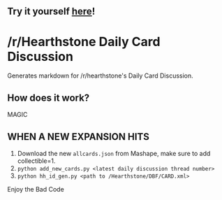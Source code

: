 ## Try it yourself [here](http://rissole.github.io/daily-card-discussion-gen/)!

# /r/Hearthstone Daily Card Discussion
Generates markdown for /r/hearthstone's Daily Card Discussion.

## How does it work?

MAGIC

## WHEN A NEW EXPANSION HITS

1. Download the new `allcards.json` from Mashape, make sure to add collectible=1.
1. `python add_new_cards.py <latest daily discussion thread number>`
1. `python hh_id_gen.py <path to /Hearthstone/DBF/CARD.xml>`

Enjoy the Bad Code
